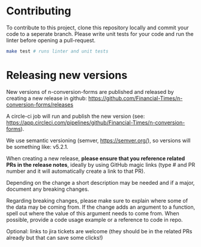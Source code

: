 # Contributing

To contribute to this project, clone this repository locally and commit your code to a seperate branch. Please write unit tests for your code and run the linter before opening a pull-request.

```bash
make test # runs linter and unit tests
```

# Releasing new versions

New versions of n-conversion-forms are published and released by creating a new release in github: https://github.com/Financial-Times/n-conversion-forms/releases

A circle-ci job will run and publish the new version (see: https://app.circleci.com/pipelines/github/Financial-Times/n-conversion-forms).

We use semantic versioning (semver, https://semver.org/), so versions will be something like: v5.2.1.

When creating a new release, **please ensure that you reference related PRs in the release notes**, ideally by using GitHub magic links (type # and PR number and it will automatically create a link to that PR).

Depending on the change a short description may be needed and if a major, document any breaking changes.

Regarding breaking changes, please make sure to explain where some of the data may be coming from. If the change adds an argument to a function, spell out where the value of this argument needs to come from.
When possible, provide a code usage example or a reference to code in repo.

Optional: links to jira tickets are welcome (they should be in the related PRs already but that can save some clicks!)
